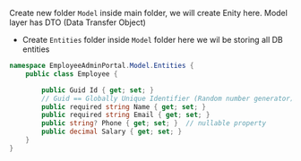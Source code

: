 Create new folder `Model` inside main folder, we will create Enity here.
Model layer has DTO (Data Transfer Object) 

- Create `Entities` folder inside `Model` folder 
here we wil be storing all DB entities  
```C#
namespace EmployeeAdminPortal.Model.Entities {
    public class Employee {

        public Guid Id { get; set; }
        // Guid == Globally Unique Identifier (Random number generator)
        public required string Name { get; set; }
        public required string Email { get; set; }
        public string? Phone { get; set; }  // nullable property
        public decimal Salary { get; set; }
    }
}
```